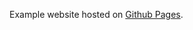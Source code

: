 Example website hosted on [Github Pages](https://newyork-anthonyng.github.io/Responsible_Responsive_Images/).
